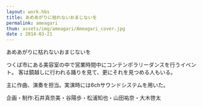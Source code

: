 ```yaml
---
layout: work.hbs
title: あめあがりに枯れないおまじないを
permalink: ameagari
thum: assets/img/ameagari/Ameagari_cover.jpg
date : 2014-03-21
---
```


あめあがりに枯れないおまじないを

つくば市にある美容室の中で営業時間中にコンテンポラリーダンスを行うイベント。
客は鏡越しに行われる踊りを見て、更にそれを見つめる人もいる。

主に作曲、演奏を担当。実演時には6chサウンドシステムを用いた。

企画・制作:石井真奈美・谷陽歩・松浦知也・山田祐奈・大木啓太

<a href="{{config.root}}assets/img/ameagari/Ameagari11.jpg"><img src="{{config.root}}assets/img/ameagari/Ameagari11.jpg" alt=""></a>

<a href="{{config.root}}assets/img/ameagari/Ameagari15.jpg"><img src="{{config.root}}assets/img/ameagari/Ameagari15.jpg" alt=""></a>

<a href="{{config.root}}assets/img/ameagari/Ameagari_Ohanashi.jpg"><img src="{{config.root}}assets/img/ameagari/Ameagari_Ohanashi.jpg" alt=""></a>

<a href="{{config.root}}assets/img/ameagari/ameagari_guitar.jpg"><img src="{{config.root}}assets/img/ameagari/ameagari_guitar.jpg" alt=""></a>

<a href="{{config.root}}assets/img/ameagari/furaiya-.jpg"><img src="{{config.root}}assets/img/ameagari/furaiya-.jpg" alt=""></a>

<a href="{{config.root}}assets/img/ameagari/Furaiya-ura.jpg"><img src="{{config.root}}assets/img/ameagari/Furaiya-ura.jpg" alt=""></a>
